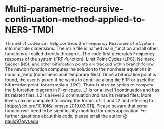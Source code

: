 # Multi-parametric-recursive-continuation-method-applied-to-NERS-TMDI
This set of codes can help continue the Frequency Response of a System into multiple dimensions. The main file is named main_function and all other functions all called directly through it. The code first generates Frequency response of the system (FRF-function). Limit Point Cycles (LPC), Neimark Sacker (NS), and other bifurcation points are tracked within branch follow. The newton function computes the solution to the nonlinear equations in nondim_temp (nondimensional temporary files). Once a bifurcation point is found, the user is asked if he wants to continue along the FRF or track the bifurcation point, for example a (LPC). There is also an option to compute the bifurcation diagram in F-xn space. L1 is for a level 1 continuation and has its related files. L2 is a level 2 continuation and has its related files. More levels can be computed following the format of L1 and L2 and referring to [https://doi.org/10.1016/j.ymssp.2019.03.011]. Please beware that some function will need to be significantly modified for ones application. For further questions about this code, please email the author @ paulc97@vt.edu

